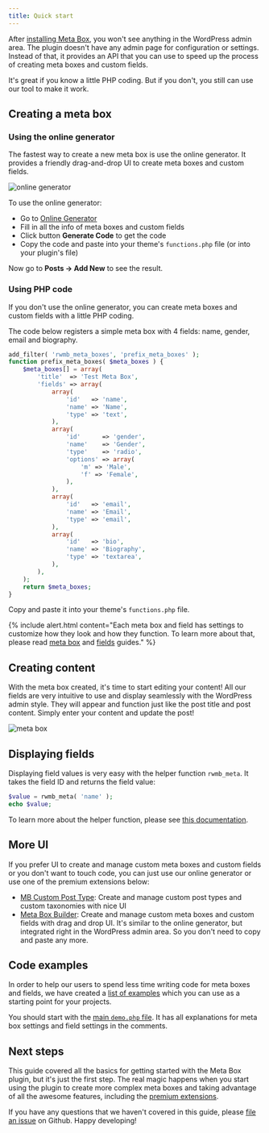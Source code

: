 ```yaml
---
title: Quick start
---
```


After [installing Meta Box](/installation/), you won't see anything in the WordPress admin area. The plugin doesn't have any admin page for configuration or settings. Instead of that, it provides an API that you can use to speed up the process of creating meta boxes and custom fields.

It's great if you know a little PHP coding. But if you don't, you still can use our tool to make it work.

## Creating a meta box

### Using the online generator

The fastest way to create a new meta box is use the online generator. It provides a friendly drag-and-drop UI to create meta boxes and custom fields.

![online generator](https://i.imgur.com/shvWYj4.png)

To use the online generator:

- Go to [Online Generator](https://metabox.io/online-generator/)
- Fill in all the info of meta boxes and custom fields
- Click button **Generate Code** to get the code
- Copy the code and paste into your theme's `functions.php` file (or into your plugin's file)

Now go to **Posts &rarr; Add New** to see the result.

### Using PHP code

If you don't use the online generator, you can create meta boxes and custom fields with a little PHP coding.

The code below registers a simple meta box with 4 fields: name, gender, email and biography.

```php
add_filter( 'rwmb_meta_boxes', 'prefix_meta_boxes' );
function prefix_meta_boxes( $meta_boxes ) {
    $meta_boxes[] = array(
        'title'  => 'Test Meta Box',
        'fields' => array(
            array(
                'id'   => 'name',
                'name' => 'Name',
                'type' => 'text',
            ),
            array(
                'id'      => 'gender',
                'name'    => 'Gender',
                'type'    => 'radio',
                'options' => array(
                    'm' => 'Male',
                    'f' => 'Female',
                ),
            ),
            array(
                'id'   => 'email',
                'name' => 'Email',
                'type' => 'email',
            ),
            array(
                'id'   => 'bio',
                'name' => 'Biography',
                'type' => 'textarea',
            ),
        ),
    );
    return $meta_boxes;
}
```

Copy and paste it into your theme's `functions.php` file.

{% include alert.html content="Each meta box and field has settings to customize how they look and how they function. To learn more about that, please read [meta box](/creating-meta-boxes/) and [fields](/fields/) guides." %}

## Creating content

With the meta box created, it's time to start editing your content! All our fields are very intuitive to use and display seamlessly with the WordPress admin style. They will appear and function just like the post title and post content. Simply enter your content and update the post!

![meta box](https://i.imgur.com/NLlFkFM.png)

## Displaying fields

Displaying field values is very easy with the helper function `rwmb_meta`. It takes the field ID and returns the field value:

```php
$value = rwmb_meta( 'name' );
echo $value;
```

To learn more about the helper function, please see [this documentation](/displaying-fields/).

## More UI

If you prefer UI to create and manage custom meta boxes and custom fields or you don't want to touch code, you can just use our online generator or use one of the premium extensions below:

- [MB Custom Post Type](https://metabox.io/plugins/custom-post-type/): Create and manage custom post types and custom taxonomies with nice UI
- [Meta Box Builder](https://metabox.io/plugins/meta-box-builder/): Create and manage custom meta boxes and custom fields with drag and drop UI. It's similar to the online generator, but integrated right in the WordPress admin area. So you don't need to copy and paste any more.

## Code examples

In order to help our users to spend less time writing code for meta boxes and fields, we have created a [list of examples](https://github.com/wpmetabox/library/) which you can use as a starting point for your projects.

You should start with the [main `demo.php` file](https://github.com/wpmetabox/library/blob/master/general/demo.php). It has all explanations for meta box settings and field settings in the comments.

## Next steps

This guide covered all the basics for getting started with the Meta Box plugin, but it's just the first step. The real magic happens when you start using the plugin to create more complex meta boxes and taking advantage of all the awesome features, including the [premium extensions](https://metabox.io/plugins/).

If you have any questions that we haven't covered in this guide, please [file an issue](https://github.com/wpmetabox/docs/issues/new) on Github. Happy developing!